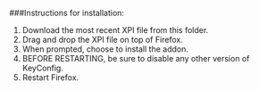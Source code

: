 ###Instructions for installation: 

1. Download the most recent XPI file from this folder.
2. Drag and drop the XPI file on top of Firefox.
3. When prompted, choose to install the addon. 
4. BEFORE RESTARTING, be sure to disable any other version of KeyConfig.
5. Restart Firefox.
